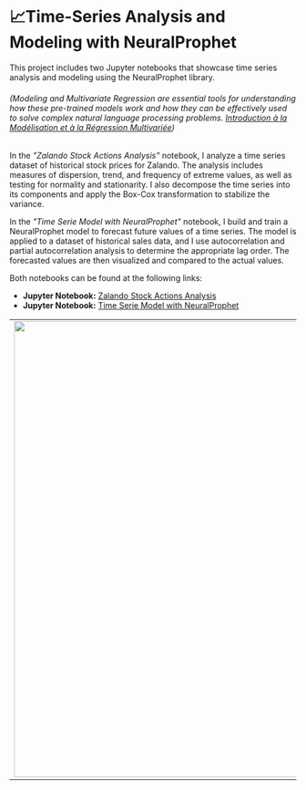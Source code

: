 # 📈Time-Series Analysis and Modeling with NeuralProphet
This project includes two Jupyter notebooks that showcase time series analysis and modeling using the NeuralProphet library.
###### (Modeling and Multivariate Regression are essential tools for understanding how these pre-trained models work and how they can be effectively used to solve complex natural language processing problems. [Introduction à la Modélisation et à la Régression Multivariée](https://github.com/CatelloTheDataProjectManager/Introduction-Modelisation-Regression-Multivarie/blob/main/README.md))

In the *"Zalando Stock Actions Analysis"* notebook, I analyze a time series dataset of historical stock prices for Zalando. The analysis includes measures of dispersion, trend, and frequency of extreme values, as well as testing for normality and stationarity. I also decompose the time series into its components and apply the Box-Cox transformation to stabilize the variance.

In the *"Time Serie Model with NeuralProphet"* notebook, I build and train a NeuralProphet model to forecast future values of a time series. The model is applied to a dataset of historical sales data, and I use autocorrelation and partial autocorrelation analysis to determine the appropriate lag order. The forecasted values are then visualized and compared to the actual values.

Both notebooks can be found at the following links:

- **Jupyter Notebook:** [Zalando Stock Actions Analysis](https://github.com/CatelloTheDataProjectManager/Time-Series/blob/main/Zalando%20Stock%20Actions%20Analysis.ipynb)
- **Jupyter Notebook:** [Time Serie Model with NeuralProphet](https://github.com/CatelloTheDataProjectManager/Time-Series/blob/main/Time%20Serie%20Model%20with%20NeuralProphet%20.ipynb)

| | |
| --- | --- |
| <img src="https://github.com/CatelloTheDataProjectManager/Time-Series/blob/main/newplot.png" width="800"> | <img src="https://github.com/CatelloTheDataProjectManager/Time-Series/blob/main/bokeh_plot.png" width="800"> |
